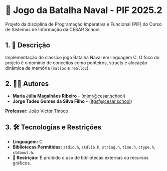 # 🚢 Jogo da Batalha Naval - PIF 2025.2

Projeto da disciplina de Programação Imperativa e Funcional (PIF) do Curso de Sistemas de Informação da CESAR School.

## 1. 📝 Descrição

Implementação do clássico jogo Batalha Naval em linguagem C. O foco do projeto é o domínio de conceitos como ponteiros, structs e alocação dinâmica de memória (`malloc` e `realloc`).

## 2. 🧑‍💻 Autores

* **Maria Júlia Magalhães Ribeiro** - (mjmr@cesar.school)
* **Jorge Tadeu Gomes da Silva Filho** - (jtgsf@cesar.school)

**Professor:** João Victor Tinoco

## 3. 🛠️ Tecnologias e Restrições

* **Linguagem:** C
* **Bibliotecas Permitidas:** `stdio.h`, `stdlib.h`, `string.h`, `time.h`, `ctype.h`, `stdbool.h`.
* **🚫 Restrição:** É proibido o uso de bibliotecas externas ou recursos gráficos.
